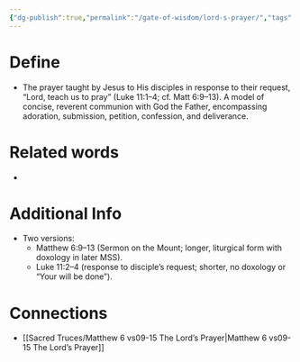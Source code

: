 ```yaml
---
{"dg-publish":true,"permalink":"/gate-of-wisdom/lord-s-prayer/","tags":["#GateWisdom","L","P"]}
---
```


# Define
- The prayer taught by Jesus to His disciples in response to their request, “Lord, teach us to pray” (Luke 11:1–4; cf. Matt 6:9–13). A model of concise, reverent communion with God the Father, encompassing adoration, submission, petition, confession, and deliverance.

# Related words
- 

# Additional Info
- Two versions:
    - Matthew 6:9–13 (Sermon on the Mount; longer, liturgical form with doxology in later MSS).
    - Luke 11:2–4 (response to disciple’s request; shorter, no doxology or “Your will be done”).

# Connections
- [[Sacred Truces/Matthew 6 vs09-15 The Lord’s Prayer\|Matthew 6 vs09-15 The Lord’s Prayer]]

